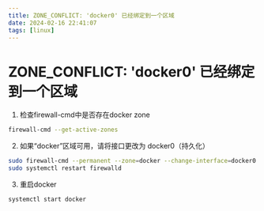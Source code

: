 ```yaml
---
title: ZONE_CONFLICT: 'docker0' 已经绑定到一个区域
date: 2024-02-16 22:41:07
tags: [linux]
---
```


# ZONE_CONFLICT: 'docker0' 已经绑定到一个区域

1. 检查firewall-cmd中是否存在docker zone 

```sh
firewall-cmd --get-active-zones
```

2. 如果“docker”区域可用，请将接口更改为 docker0（持久化）

```sh
sudo firewall-cmd --permanent --zone=docker --change-interface=docker0 
sudo systemctl restart firewalld
```

3. 重启docker

```sh
systemctl start docker
```